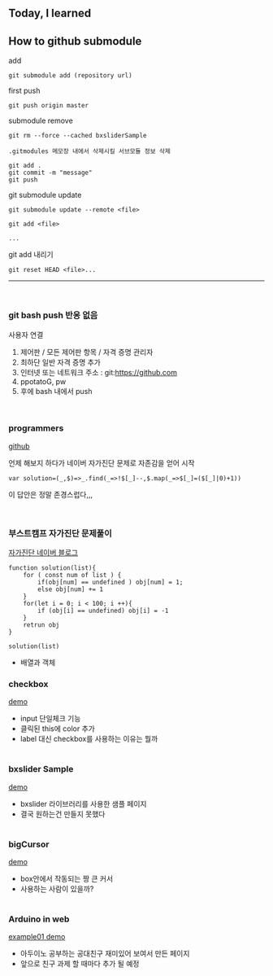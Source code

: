 ## Today, I learned

## How to github submodule

add
``` 
git submodule add (repository url)
```

first push
``` 
git push origin master

```
submodule remove


```
git rm --force --cached bxsliderSample
```
```
.gitmodules 메모장 내에서 삭제시킬 서브모듈 정보 삭제
```
```
git add .
git commit -m "message"
git push
```

git submodule update
```
git submodule update --remote <file>

git add <file>

...

```

git add 내리기
```
git reset HEAD <file>...
```
---

<br>

### git bash push 반응 없음

사용자 연결
1.  제어판 / 모든 제어판 항목 / 자격 증명 관리자
2. 최하단 일반 자격 증명 추가
3. 인터넷 또는 네트워크 주소 : git:https://github.com
4. ppotatoG, pw
5. 후에 bash 내에서 push

<br>

### programmers

[github](https://github.com/ppotatoG/TIL/tree/master/programmers)

언제 해보지 하다가 네이버 자가진단 문제로 자존감을 얻어 시작
```
var solution=(_,$)=>_.find(_=>!$[_]--,$.map(_=>$[_]=($[_]|0)+1))
```

이 답안은 정말 존경스럽다,,,

<br>

### 부스트캠프 자가진단 문제풀이

[자가진단 네이버 블로그](https://blog.naver.com/boostcamp_official/221978031932)

```
function solution(list){
    for ( const num of list ) {    
        if(obj[num] == undefined ) obj[num] = 1;
        else obj[num] += 1
    }
    for(let i = 0; i < 100; i ++){
        if (obj[i] == undefined) obj[i] = -1
    }
    retrun obj
}

solution(list)
```
- 배열과 객체


### checkbox
[demo](https://ppotatog.github.io/TIL/checkbox)

- input 단일체크 기능
- 클릭된 this에 color 추가
- label 대신 checkbox를 사용하는 이유는 뭘까
<br><br>
### bxslider Sample

[demo](https://ppotatog.github.io/TIL/bxsliderSample/)
- bxslider 라이브러리를 사용한 샘플 페이지
- 결국 원하는건 만들지 못했다
<br><br>
### bigCursor

[demo](https://ppotatog.github.io/TIL/bigCursor/)

- box안에서 작동되는 짱 큰 커서 
- 사용하는 사람이 있을까?
<br><br>
### Arduino in web

[example01 demo](https://ppotatog.github.io/TIL/Arduino/example01)

- 아두이노 공부하는 공대친구 재미있어 보여서 만든 페이지
- 앞으로 친구 과제 할 때마다 추가 될 예정
